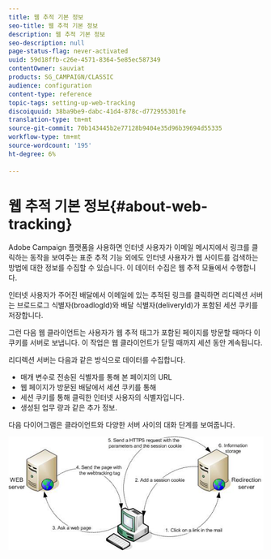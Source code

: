 ```yaml
---
title: 웹 추적 기본 정보
seo-title: 웹 추적 기본 정보
description: 웹 추적 기본 정보
seo-description: null
page-status-flag: never-activated
uuid: 59d18ffb-c26e-4571-8364-5e85ec587349
contentOwner: sauviat
products: SG_CAMPAIGN/CLASSIC
audience: configuration
content-type: reference
topic-tags: setting-up-web-tracking
discoiquuid: 38ba9be9-dabc-41d4-878c-d772955301fe
translation-type: tm+mt
source-git-commit: 70b143445b2e77128b9404e35d96b39694d55335
workflow-type: tm+mt
source-wordcount: '195'
ht-degree: 6%

---
```



# 웹 추적 기본 정보{#about-web-tracking}

Adobe Campaign 플랫폼을 사용하면 인터넷 사용자가 이메일 메시지에서 링크를 클릭하는 동작을 보여주는 표준 추적 기능 외에도 인터넷 사용자가 웹 사이트를 검색하는 방법에 대한 정보를 수집할 수 있습니다. 이 데이터 수집은 웹 추적 모듈에서 수행합니다.

인터넷 사용자가 주어진 배달에서 이메일에 있는 추적된 링크를 클릭하면 리디렉션 서버는 브로드로그 식별자(broadlogId)와 배달 식별자(deliveryId)가 포함된 세션 쿠키를 저장합니다.

그런 다음 웹 클라이언트는 사용자가 웹 추적 태그가 포함된 페이지를 방문할 때마다 이 쿠키를 서버로 보냅니다. 이 작업은 웹 클라이언트가 닫힐 때까지 세션 동안 계속됩니다.

리디렉션 서버는 다음과 같은 방식으로 데이터를 수집합니다.

* 매개 변수로 전송된 식별자를 통해 본 페이지의 URL
* 웹 페이지가 방문된 배달에서 세션 쿠키를 통해
* 세션 쿠키를 통해 클릭한 인터넷 사용자의 식별자입니다.
* 생성된 업무 량과 같은 추가 정보.

다음 다이어그램은 클라이언트와 다양한 서버 사이의 대화 단계를 보여줍니다.

![](assets/d_ncs_integration_webtracking_structure1.png)

